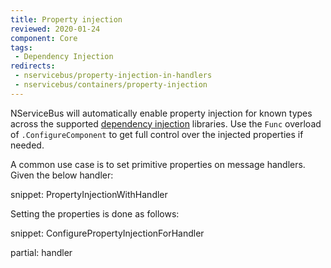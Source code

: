 ```yaml
---
title: Property injection
reviewed: 2020-01-24
component: Core
tags:
 - Dependency Injection
redirects:
 - nservicebus/property-injection-in-handlers
 - nservicebus/containers/property-injection
---
```


NServiceBus will automatically enable property injection for known types across the supported [dependency injection](/nservicebus/dependency-injection) libraries. Use the `Func` overload of `.ConfigureComponent` to get full control over the injected properties if needed.

A common use case is to set primitive properties on message handlers. Given the below handler:

snippet: PropertyInjectionWithHandler

Setting the properties is done as follows:

snippet: ConfigurePropertyInjectionForHandler


partial: handler

